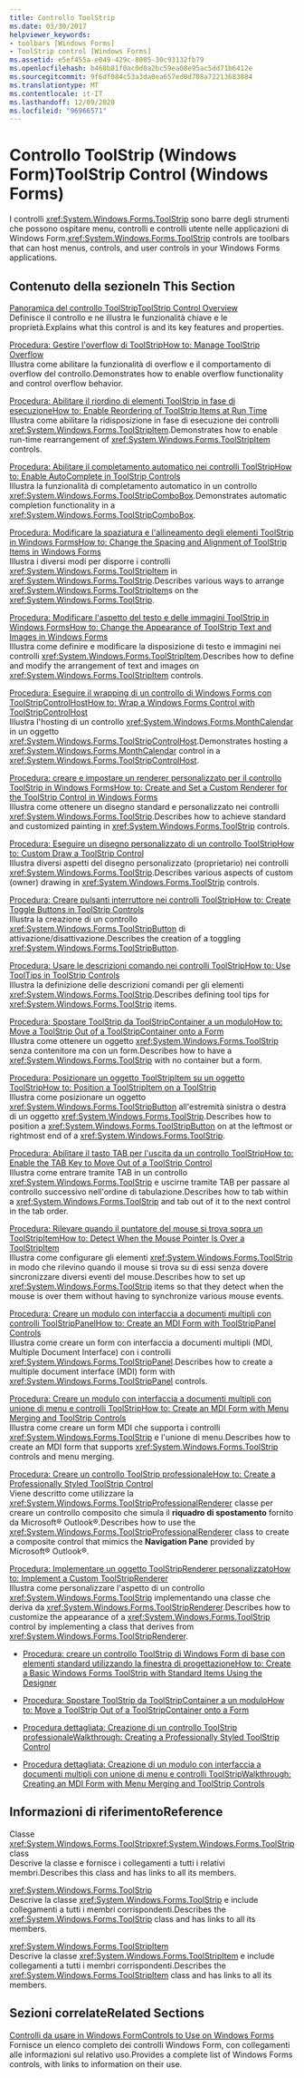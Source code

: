 ```yaml
---
title: Controllo ToolStrip
ms.date: 03/30/2017
helpviewer_keywords:
- toolbars [Windows Forms]
- ToolStrip control [Windows Forms]
ms.assetid: e5ef455a-e049-429c-8005-30c93132fb79
ms.openlocfilehash: b468b81f0ac0d0a2bc59ea08e95ac5dd71b6412e
ms.sourcegitcommit: 9f6df084c53a3da0ea657ed0d708a72213683084
ms.translationtype: MT
ms.contentlocale: it-IT
ms.lasthandoff: 12/09/2020
ms.locfileid: "96966571"
---
```

# <a name="toolstrip-control-windows-forms"></a><span data-ttu-id="28fa2-102">Controllo ToolStrip (Windows Form)</span><span class="sxs-lookup"><span data-stu-id="28fa2-102">ToolStrip Control (Windows Forms)</span></span>
<span data-ttu-id="28fa2-103">I controlli <xref:System.Windows.Forms.ToolStrip> sono barre degli strumenti che possono ospitare menu, controlli e controlli utente nelle applicazioni di Windows Form.</span><span class="sxs-lookup"><span data-stu-id="28fa2-103"><xref:System.Windows.Forms.ToolStrip> controls are toolbars that can host menus, controls, and user controls in your Windows Forms applications.</span></span>  
  
## <a name="in-this-section"></a><span data-ttu-id="28fa2-104">Contenuto della sezione</span><span class="sxs-lookup"><span data-stu-id="28fa2-104">In This Section</span></span>  
 [<span data-ttu-id="28fa2-105">Panoramica del controllo ToolStrip</span><span class="sxs-lookup"><span data-stu-id="28fa2-105">ToolStrip Control Overview</span></span>](toolstrip-control-overview-windows-forms.md)  
 <span data-ttu-id="28fa2-106">Definisce il controllo e ne illustra le funzionalità chiave e le proprietà.</span><span class="sxs-lookup"><span data-stu-id="28fa2-106">Explains what this control is and its key features and properties.</span></span>  
  
 [<span data-ttu-id="28fa2-107">Procedura: Gestire l'overflow di ToolStrip</span><span class="sxs-lookup"><span data-stu-id="28fa2-107">How to: Manage ToolStrip Overflow</span></span>](how-to-manage-toolstrip-overflow-in-windows-forms.md)  
 <span data-ttu-id="28fa2-108">Illustra come abilitare la funzionalità di overflow e il comportamento di overflow del controllo.</span><span class="sxs-lookup"><span data-stu-id="28fa2-108">Demonstrates how to enable overflow functionality and control overflow behavior.</span></span>  
  
 [<span data-ttu-id="28fa2-109">Procedura: Abilitare il riordino di elementi ToolStrip in fase di esecuzione</span><span class="sxs-lookup"><span data-stu-id="28fa2-109">How to: Enable Reordering of ToolStrip Items at Run Time</span></span>](how-to-enable-reordering-of-toolstrip-items-at-run-time-in-windows-forms.md)  
 <span data-ttu-id="28fa2-110">Illustra come abilitare la ridisposizione in fase di esecuzione dei controlli <xref:System.Windows.Forms.ToolStripItem>.</span><span class="sxs-lookup"><span data-stu-id="28fa2-110">Demonstrates how to enable run-time rearrangement of <xref:System.Windows.Forms.ToolStripItem> controls.</span></span>  
  
 [<span data-ttu-id="28fa2-111">Procedura: Abilitare il completamento automatico nei controlli ToolStrip</span><span class="sxs-lookup"><span data-stu-id="28fa2-111">How to: Enable AutoComplete in ToolStrip Controls</span></span>](how-to-enable-autocomplete-in-toolstrip-controls-in-windows-forms.md)  
 <span data-ttu-id="28fa2-112">Illustra la funzionalità di completamento automatico in un controllo <xref:System.Windows.Forms.ToolStripComboBox>.</span><span class="sxs-lookup"><span data-stu-id="28fa2-112">Demonstrates automatic completion functionality in a <xref:System.Windows.Forms.ToolStripComboBox>.</span></span>  
  
 [<span data-ttu-id="28fa2-113">Procedura: Modificare la spaziatura e l'allineamento degli elementi ToolStrip in Windows Forms</span><span class="sxs-lookup"><span data-stu-id="28fa2-113">How to: Change the Spacing and Alignment of ToolStrip Items in Windows Forms</span></span>](how-to-change-the-spacing-and-alignment-of-toolstrip-items-in-windows-forms.md)  
 <span data-ttu-id="28fa2-114">Illustra i diversi modi per disporre i controlli <xref:System.Windows.Forms.ToolStripItem> in <xref:System.Windows.Forms.ToolStrip>.</span><span class="sxs-lookup"><span data-stu-id="28fa2-114">Describes various ways to arrange <xref:System.Windows.Forms.ToolStripItem>s on the <xref:System.Windows.Forms.ToolStrip>.</span></span>  
  
 [<span data-ttu-id="28fa2-115">Procedura: Modificare l'aspetto del testo e delle immagini ToolStrip in Windows Forms</span><span class="sxs-lookup"><span data-stu-id="28fa2-115">How to: Change the Appearance of ToolStrip Text and Images in Windows Forms</span></span>](how-to-change-the-appearance-of-toolstrip-text-and-images-in-windows-forms.md)  
 <span data-ttu-id="28fa2-116">Illustra come definire e modificare la disposizione di testo e immagini nei controlli <xref:System.Windows.Forms.ToolStripItem>.</span><span class="sxs-lookup"><span data-stu-id="28fa2-116">Describes how to define and modify the arrangement of text and images on <xref:System.Windows.Forms.ToolStripItem> controls.</span></span>  
  
 [<span data-ttu-id="28fa2-117">Procedura: Eseguire il wrapping di un controllo di Windows Forms con ToolStripControlHost</span><span class="sxs-lookup"><span data-stu-id="28fa2-117">How to: Wrap a Windows Forms Control with ToolStripControlHost</span></span>](how-to-wrap-a-windows-forms-control-with-toolstripcontrolhost.md)  
 <span data-ttu-id="28fa2-118">Illustra l'hosting di un controllo <xref:System.Windows.Forms.MonthCalendar> in un oggetto <xref:System.Windows.Forms.ToolStripControlHost>.</span><span class="sxs-lookup"><span data-stu-id="28fa2-118">Demonstrates hosting a <xref:System.Windows.Forms.MonthCalendar> control in a <xref:System.Windows.Forms.ToolStripControlHost>.</span></span>  
  
 [<span data-ttu-id="28fa2-119">Procedura: creare e impostare un renderer personalizzato per il controllo ToolStrip in Windows Forms</span><span class="sxs-lookup"><span data-stu-id="28fa2-119">How to: Create and Set a Custom Renderer for the ToolStrip Control in Windows Forms</span></span>](create-and-set-a-custom-renderer-for-the-toolstrip-control-in-wf.md)  
 <span data-ttu-id="28fa2-120">Illustra come ottenere un disegno standard e personalizzato nei controlli <xref:System.Windows.Forms.ToolStrip>.</span><span class="sxs-lookup"><span data-stu-id="28fa2-120">Describes how to achieve standard and customized painting in <xref:System.Windows.Forms.ToolStrip> controls.</span></span>  
  
 [<span data-ttu-id="28fa2-121">Procedura: Eseguire un disegno personalizzato di un controllo ToolStrip</span><span class="sxs-lookup"><span data-stu-id="28fa2-121">How to: Custom Draw a ToolStrip Control</span></span>](how-to-custom-draw-a-toolstrip-control.md)  
 <span data-ttu-id="28fa2-122">Illustra diversi aspetti del disegno personalizzato (proprietario) nei controlli <xref:System.Windows.Forms.ToolStrip>.</span><span class="sxs-lookup"><span data-stu-id="28fa2-122">Describes various aspects of custom (owner) drawing in <xref:System.Windows.Forms.ToolStrip> controls.</span></span>  
  
 [<span data-ttu-id="28fa2-123">Procedura: Creare pulsanti interruttore nei controlli ToolStrip</span><span class="sxs-lookup"><span data-stu-id="28fa2-123">How to: Create Toggle Buttons in ToolStrip Controls</span></span>](how-to-create-toggle-buttons-in-toolstrip-controls.md)  
 <span data-ttu-id="28fa2-124">Illustra la creazione di un controllo <xref:System.Windows.Forms.ToolStripButton> di attivazione/disattivazione.</span><span class="sxs-lookup"><span data-stu-id="28fa2-124">Describes the creation of a toggling <xref:System.Windows.Forms.ToolStripButton>.</span></span>  
  
 [<span data-ttu-id="28fa2-125">Procedura: Usare le descrizioni comando nei controlli ToolStrip</span><span class="sxs-lookup"><span data-stu-id="28fa2-125">How to: Use ToolTips in ToolStrip Controls</span></span>](how-to-use-tooltips-in-toolstrip-controls.md)  
 <span data-ttu-id="28fa2-126">Illustra la definizione delle descrizioni comandi per gli elementi <xref:System.Windows.Forms.ToolStrip>.</span><span class="sxs-lookup"><span data-stu-id="28fa2-126">Describes defining tool tips for <xref:System.Windows.Forms.ToolStrip> items.</span></span>  
  
 [<span data-ttu-id="28fa2-127">Procedura: Spostare ToolStrip da ToolStripContainer a un modulo</span><span class="sxs-lookup"><span data-stu-id="28fa2-127">How to: Move a ToolStrip Out of a ToolStripContainer onto a Form</span></span>](how-to-move-a-toolstrip-out-of-a-toolstripcontainer-onto-a-form.md)  
 <span data-ttu-id="28fa2-128">Illustra come ottenere un oggetto <xref:System.Windows.Forms.ToolStrip> senza contenitore ma con un form.</span><span class="sxs-lookup"><span data-stu-id="28fa2-128">Describes how to have a <xref:System.Windows.Forms.ToolStrip> with no container but a form.</span></span>  
  
 [<span data-ttu-id="28fa2-129">Procedura: Posizionare un oggetto ToolStripItem su un oggetto ToolStrip</span><span class="sxs-lookup"><span data-stu-id="28fa2-129">How to: Position a ToolStripItem on a ToolStrip</span></span>](how-to-position-a-toolstripitem-on-a-toolstrip.md)  
 <span data-ttu-id="28fa2-130">Illustra come posizionare un oggetto <xref:System.Windows.Forms.ToolStripButton> all'estremità sinistra o destra di un oggetto <xref:System.Windows.Forms.ToolStrip>.</span><span class="sxs-lookup"><span data-stu-id="28fa2-130">Describes how to position a <xref:System.Windows.Forms.ToolStripButton> on at the leftmost or rightmost end of a <xref:System.Windows.Forms.ToolStrip>.</span></span>  
  
 [<span data-ttu-id="28fa2-131">Procedura: Abilitare il tasto TAB per l'uscita da un controllo ToolStrip</span><span class="sxs-lookup"><span data-stu-id="28fa2-131">How to: Enable the TAB Key to Move Out of a ToolStrip Control</span></span>](how-to-enable-the-tab-key-to-move-out-of-a-toolstrip-control.md)  
 <span data-ttu-id="28fa2-132">Illustra come entrare tramite TAB in un controllo <xref:System.Windows.Forms.ToolStrip> e uscirne tramite TAB per passare al controllo successivo nell'ordine di tabulazione.</span><span class="sxs-lookup"><span data-stu-id="28fa2-132">Describes how to tab within a <xref:System.Windows.Forms.ToolStrip> and tab out of it to the next control in the tab order.</span></span>  
  
 [<span data-ttu-id="28fa2-133">Procedura: Rilevare quando il puntatore del mouse si trova sopra un ToolStripItem</span><span class="sxs-lookup"><span data-stu-id="28fa2-133">How to: Detect When the Mouse Pointer Is Over a ToolStripItem</span></span>](how-to-detect-when-the-mouse-pointer-is-over-a-toolstripitem.md)  
 <span data-ttu-id="28fa2-134">Illustra come configurare gli elementi <xref:System.Windows.Forms.ToolStrip> in modo che rilevino quando il mouse si trova su di essi senza dovere sincronizzare diversi eventi del mouse.</span><span class="sxs-lookup"><span data-stu-id="28fa2-134">Describes how to set up <xref:System.Windows.Forms.ToolStrip> items so that they detect when the mouse is over them without having to synchronize various mouse events.</span></span>  
  
 [<span data-ttu-id="28fa2-135">Procedura: Creare un modulo con interfaccia a documenti multipli con controlli ToolStripPanel</span><span class="sxs-lookup"><span data-stu-id="28fa2-135">How to: Create an MDI Form with ToolStripPanel Controls</span></span>](how-to-create-an-mdi-form-with-toolstrippanel-controls.md)  
 <span data-ttu-id="28fa2-136">Illustra come creare un form con interfaccia a documenti multipli (MDI, Multiple Document Interface) con i controlli <xref:System.Windows.Forms.ToolStripPanel>.</span><span class="sxs-lookup"><span data-stu-id="28fa2-136">Describes how to create a multiple document interface (MDI) form with <xref:System.Windows.Forms.ToolStripPanel> controls.</span></span>  
  
 [<span data-ttu-id="28fa2-137">Procedura: Creare un modulo con interfaccia a documenti multipli con unione di menu e controlli ToolStrip</span><span class="sxs-lookup"><span data-stu-id="28fa2-137">How to: Create an MDI Form with Menu Merging and ToolStrip Controls</span></span>](how-to-create-an-mdi-form-with-menu-merging-and-toolstrip-controls.md)  
 <span data-ttu-id="28fa2-138">Illustra come creare un form MDI che supporta i controlli <xref:System.Windows.Forms.ToolStrip> e l'unione di menu.</span><span class="sxs-lookup"><span data-stu-id="28fa2-138">Describes how to create an MDI form that supports <xref:System.Windows.Forms.ToolStrip> controls and menu merging.</span></span>  
  
 [<span data-ttu-id="28fa2-139">Procedura: Creare un controllo ToolStrip professionale</span><span class="sxs-lookup"><span data-stu-id="28fa2-139">How to: Create a Professionally Styled ToolStrip Control</span></span>](how-to-create-a-professionally-styled-toolstrip-control.md)  
 <span data-ttu-id="28fa2-140">Viene descritto come utilizzare la <xref:System.Windows.Forms.ToolStripProfessionalRenderer> classe per creare un controllo composito che simula il **riquadro di spostamento** fornito da Microsoft® Outlook®.</span><span class="sxs-lookup"><span data-stu-id="28fa2-140">Describes how to use the <xref:System.Windows.Forms.ToolStripProfessionalRenderer> class to create a composite control that mimics the **Navigation Pane** provided by Microsoft® Outlook®.</span></span>  
  
 [<span data-ttu-id="28fa2-141">Procedura: Implementare un oggetto ToolStripRenderer personalizzato</span><span class="sxs-lookup"><span data-stu-id="28fa2-141">How to: Implement a Custom ToolStripRenderer</span></span>](how-to-implement-a-custom-toolstriprenderer.md)  
 <span data-ttu-id="28fa2-142">Illustra come personalizzare l'aspetto di un controllo <xref:System.Windows.Forms.ToolStrip> implementando una classe che deriva da <xref:System.Windows.Forms.ToolStripRenderer>.</span><span class="sxs-lookup"><span data-stu-id="28fa2-142">Describes how to customize the appearance of a <xref:System.Windows.Forms.ToolStrip> control by implementing a class that derives from <xref:System.Windows.Forms.ToolStripRenderer>.</span></span>  
  
- [<span data-ttu-id="28fa2-143">Procedura: creare un controllo ToolStrip di Windows Form di base con elementi standard utilizzando la finestra di progettazione</span><span class="sxs-lookup"><span data-stu-id="28fa2-143">How to: Create a Basic Windows Forms ToolStrip with Standard Items Using the Designer</span></span>](create-a-basic-wf-toolstrip-with-standard-items-using-the-designer.md)  
  
- [<span data-ttu-id="28fa2-144">Procedura: Spostare ToolStrip da ToolStripContainer a un modulo</span><span class="sxs-lookup"><span data-stu-id="28fa2-144">How to: Move a ToolStrip Out of a ToolStripContainer onto a Form</span></span>](how-to-move-a-toolstrip-out-of-a-toolstripcontainer-onto-a-form.md)  
  
- [<span data-ttu-id="28fa2-145">Procedura dettagliata: Creazione di un controllo ToolStrip professionale</span><span class="sxs-lookup"><span data-stu-id="28fa2-145">Walkthrough: Creating a Professionally Styled ToolStrip Control</span></span>](walkthrough-creating-a-professionally-styled-toolstrip-control.md)  
  
- [<span data-ttu-id="28fa2-146">Procedura dettagliata: Creazione di un modulo con interfaccia a documenti multipli con unione di menu e controlli ToolStrip</span><span class="sxs-lookup"><span data-stu-id="28fa2-146">Walkthrough: Creating an MDI Form with Menu Merging and ToolStrip Controls</span></span>](walkthrough-creating-an-mdi-form-with-menu-merging-and-toolstrip-controls.md)  
  
## <a name="reference"></a><span data-ttu-id="28fa2-147">Informazioni di riferimento</span><span class="sxs-lookup"><span data-stu-id="28fa2-147">Reference</span></span>  
 <span data-ttu-id="28fa2-148">Classe <xref:System.Windows.Forms.ToolStrip></span><span class="sxs-lookup"><span data-stu-id="28fa2-148"><xref:System.Windows.Forms.ToolStrip> class</span></span>  
 <span data-ttu-id="28fa2-149">Descrive la classe e fornisce i collegamenti a tutti i relativi membri.</span><span class="sxs-lookup"><span data-stu-id="28fa2-149">Describes this class and has links to all its members.</span></span>  
  
 <xref:System.Windows.Forms.ToolStrip>  
 <span data-ttu-id="28fa2-150">Descrive la classe <xref:System.Windows.Forms.ToolStrip> e include collegamenti a tutti i membri corrispondenti.</span><span class="sxs-lookup"><span data-stu-id="28fa2-150">Describes the <xref:System.Windows.Forms.ToolStrip> class and has links to all its members.</span></span>  
  
 <xref:System.Windows.Forms.ToolStripItem>  
 <span data-ttu-id="28fa2-151">Descrive la classe <xref:System.Windows.Forms.ToolStripItem> e include collegamenti a tutti i membri corrispondenti.</span><span class="sxs-lookup"><span data-stu-id="28fa2-151">Describes the <xref:System.Windows.Forms.ToolStripItem> class and has links to all its members.</span></span>  
  
## <a name="related-sections"></a><span data-ttu-id="28fa2-152">Sezioni correlate</span><span class="sxs-lookup"><span data-stu-id="28fa2-152">Related Sections</span></span>  
 [<span data-ttu-id="28fa2-153">Controlli da usare in Windows Form</span><span class="sxs-lookup"><span data-stu-id="28fa2-153">Controls to Use on Windows Forms</span></span>](controls-to-use-on-windows-forms.md)  
 <span data-ttu-id="28fa2-154">Fornisce un elenco completo dei controlli Windows Form, con collegamenti alle informazioni sul relativo uso.</span><span class="sxs-lookup"><span data-stu-id="28fa2-154">Provides a complete list of Windows Forms controls, with links to information on their use.</span></span>
